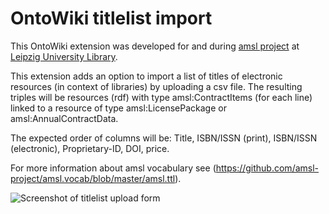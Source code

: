 # OntoWiki titlelist import

This OntoWiki extension was developed for and during [amsl project](http://amsl.technology) at [Leipzig University Library](http://ub.uni-leipzig.de/).

This extension adds an option to import a list of titles of electronic resources (in context of libraries) by uploading a csv file. 
The resulting triples will be resources (rdf) with type amsl:ContractItems (for each line) linked to a resource of type amsl:LicensePackage or amsl:AnnualContractData.

The expected order of columns will be: Title, ISBN/ISSN (print), ISBN/ISSN (electronic), Proprietary-ID, DOI, price.

For more information about amsl vocabulary see (https://github.com/amsl-project/amsl.vocab/blob/master/amsl.ttl).

![Screenshot of titlelist upload form](http://amsl.technology/wp-content/uploads/2015/06/screen.png "Upload form")
